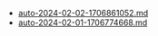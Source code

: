 * [auto-2024-02-02-1706861052.md](/docs/202402/auto-2024-02-02-1706861052.md)
* [auto-2024-02-01-1706774668.md](/docs/202402/auto-2024-02-01-1706774668.md)
